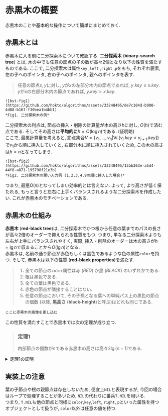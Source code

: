 # 赤黒木の概要
赤黒木のことや基本的な操作について簡単にまとめておく.
## 赤黒木とは
赤黒木に入る前に二分探索木について確認する.  **二分探索木** (**binary-search tree**) とは, 木の中でも任意の節点の子の数が高々2個となり以下の性質を満たすものである.
ここで, 二分探索木は属性`key` ,`left` ,`right` ,`p`をもち, それぞれ要素, 左の子へのポインタ, 右の子へのポインタ, 親へのポインタを表す.
> 任意の節点$x, y$に対し, $y$が$x$の左部分木内の節点であれば, $y.key \leq x.key$. $y$が$x$の右部分木内の節点であれば, $y.key > x.key$.

```
![bst-fig1](https://github.com/hokto/algorithms/assets/33248495/de7c104d-b900-4d88-b167-f30bea1b4bb1)
*Fig1. 二分探索木の例*
```

二分探索木の利点は, 節点の挿入・削除の計算量が木の高さ$h$に対し, $O(h)$で済む点である.
そしてその高さは**平均的に**$h=O(\log n)$である. (証明略)\
ここで, 最悪計算量を考えると, 節点集合$V=\{v_1,...,v_n| \forall i.[v_i.key< v_{i+1}.key]\}$で$v_1$から順に挿入していくと, 右部分木に順に挿入されていくため, この木の高さは$h=n$となってしまう.
```
![bst-fig2](https://github.com/hokto/algorithms/assets/33248495/13bb363e-a5d4-44f8-a871-195798f21e3b)
*Fig2. 二分探索木の悪い入力例 (1,2,3,4,9の順に挿入した場合)*
```
つまり, 最悪$O(n)$となってしまい効率的とは言えない. よって, より高さが低く保たれる, もっと言うと左右に上手くバランスされるような二分探索木を作成したい. これが赤黒木のモチベーションである.

## 赤黒木の仕組み
**赤黒木** (**red-black tree**)は, 二分探索木でかつ根から任意の葉までのパスの長さが高々2倍のオーダーで抑えられる性質をもつ. つまり, 単なる二分探索木よりも左右が上手にバランスされやすく, 実際, 挿入・削除のオーダーは木の高さが$h=\lg n$で収まることから$O(\lg n)$となる.\
赤黒木は, 名前の通り節点が赤色もしくは黒色であるような色の属性`color`を持つ. そして, 赤黒木は以下の性質 (**red-black properties**)を満たす.
>1. 全ての節点の`color`属性は赤 (*RED*) か黒 (*BLACK*) のいずれかである.
>1. 根は黒色である.
>1. 全ての葉は黒色である.
>1. 赤色の節点が隣接することはない.
>1. 任意の節点において, その子孫となる葉への単純パス上の黒色の節点の個数 (以降, **黒高さ** (**black-height**)と呼ぶ)はどれも同じである.

```
ここに赤黒木の画像を差し込む
```

この性質を満たすことで赤黒木では次の定理が成り立つ.
>### 定理1
> 内部節点の個数が$n$である赤黒木の高さは高々$2\lg{(n+1)}$である.
<details>
<summary>定理1の証明</summary>

任意の節点$x$の黒高さを$bh(x)$とする. \
まず, 次の補題が成立することを示す.
> ### 補題1
> 任意の節点$x$を根とする部分木が少なくとも$2^{bh(x)}-1$個の内部節点を持つ

これは, $x$の高さによる帰納法を用いることで簡単に証明可能である.\
$x$の高さを$h$とし, $h=0$を考えると, $x$は葉であることから内部節点は$$2^{bh(x)}-1=2^0-1=0$$
となり, 成立する.\
次に, 任意の$k\in \mathbb{Z}^+$に対し, $h=k$以下で補題1が成立すると仮定する. この時, $x$の高さが$h=k+1$となり2つの子を持つときについて考える. もし2つの子の場合に成立するのであれば, 当然子が2つ未満であっても成立するため一般性を失うことなく, 2つの場合のみ考える.\
それぞれの子は, $x$が赤色なら$bh(x)$, $x$が黒色なら$bh(x)-1$である. $x$の子の高さは$h$以下であることから, 帰納法の仮定から, $x$の子のそれぞれの内部節点の個数は少なくとも$$2^{bh(x)-1}-1$$となる.
よって, $x$の内部節点の個数は,
$$2\cdot (2^{bh(x)-1}-1)+1=2^{bh(x)}-1$$
となり, 補題1を示すことができた.\
続いて, 本題の定理の証明を行う.\
$h$を木の高さとした時, 赤黒木の性質4から根から葉への任意の単純パス上には黒色の節点が少なくとも半分は含まれる. これは, 赤色の節点が隣り合わず, パス長が偶数の場合は明らか, 奇数であっても根と葉が黒色であるため明らかである.\
この結果から, 根の黒高さは少なくとも$h/2$であるとわかる. すなわち, 補題1から,
$$ n\geq 2^{h/2}-1$$
となる. あとは両辺に1を足し, $\lg{}$を取れば,
$$\lg{(n+1)}\geq h/2 $$
つまり $$h\leq 2\lg{(n+1)}$$となり, 題意が示された.$\square$
</details>

## 実装上の注意
葉の子節点や根の親節点は存在しないため, 便宜上`NIL`と表現するが, 今回の場合はループで処理することが多いため, `NIL`の代わりに番兵`T.NIL`を用いる.\
つまり, `T.NIL`も他の節点と同様に`color`,`key`,`left`, `right`, `p`といった属性を持つオブジェクトとして扱うが, `color`以外は任意の値を持つ.